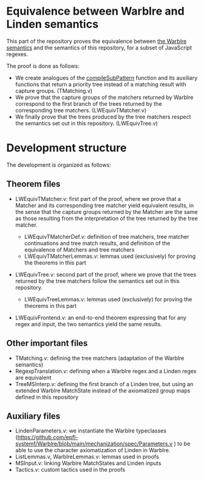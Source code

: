 Equivalence between Warblre and Linden semantics
================================================

This part of the repository proves the equivalence between [the Warblre semantics](https://github.com/epfl-systemf/Warblre) and the semantics of this repository, for a subset of JavaScript regexes.

The proof is done as follows:
- We create analogues of the [compileSubPattern](https://github.com/epfl-systemf/Warblre/blob/c88bceb3dbf4bca1f4c479736822b6ecace518bc/mechanization/spec/Semantics.v#L543) function and its auxiliary functions that return a priority tree instead of a matching result with capture groups. (TMatching.v)
- We prove that the capture groups of the matchers returned by Warblre correspond to the first branch of the trees returned by the corresponding tree matchers. (LWEquivTMatcher.v)
- We finally prove that the trees produced by the tree matchers respect the semantics set out in this repository. (LWEquivTree.v)

# Development structure

The development is organized as follows:

## Theorem files

- LWEquivTMatcher.v: first part of the proof, where we prove that a Matcher and its corresponding tree matcher yield equivalent results, in the sense that the capture groups returned by the Matcher are the same as those resulting from the interpretation of the tree returned by the tree matcher.
  - LWEquivTMatcherDef.v: definition of tree matchers, tree matcher continuations and tree match results, and definition of the equivalence of Matchers and tree matchers
  - LWEquivTMatcherLemmas.v: lemmas used (exclusively) for proving the theorems in this part

- LWEquivTree.v: second part of the proof, where we prove that the trees returned by the tree matchers follow the semantics set out in this repository.
  - LWEquivTreeLemmas.v: lemmas used (exclusively) for proving the theorems in this part
  
- LWEquivFrontend.v: an end-to-end theorem expressing that for any regex and input, the two semantics yield the same results.

## Other important files

- TMatching.v: defining the tree matchers (adaptation of the Warblre semantics)
- RegexpTranslation.v: defining when a Warblre regex and a Linden regex are equivalent
- TreeMSInterp.v: defining the first branch of a Linden tree, but using an extended Warblre MatchState instead of the axiomatized group maps defined in this repository

## Auxiliary files

- LindenParameters.v: we instantiate the Warblre typeclasses (https://github.com/epfl-systemf/Warblre/blob/main/mechanization/spec/Parameters.v ) to be able to use the character axiomatization of Linden in Warblre.
- ListLemmas.v, WarblreLemmas.v: lemmas used in proofs
- MSInput.v: linking Warblre MatchStates and Linden inputs
- Tactics.v: custom tactics used in the proofs

